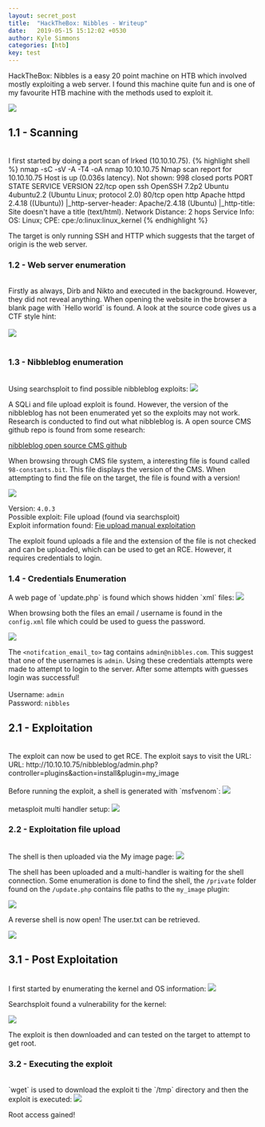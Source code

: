 ```yaml
---
layout: secret_post
title:  "HackTheBox: Nibbles - Writeup"
date:   2019-05-15 15:12:02 +0530
author: Kyle Simmons
categories: [htb]
key: test
---
```

HackTheBox: Nibbles is a easy 20 point machine on HTB which involved mostly exploiting a web server. I found
this machine quite fun and is one of my favourite HTB machine with the methods used to exploit it.


<img src="/assets/images/htb/nibbles/nibbles-htb.png">


<h2>1.1 - Scanning</h2>
<br>
I first started by doing a port scan of Irked (10.10.10.75).
{% highlight shell %}
nmap -sC -sV -A -T4 -oA nmap 10.10.10.75
Nmap scan report for 10.10.10.75
Host is up (0.036s latency).
Not shown: 998 closed ports
PORT   STATE SERVICE VERSION
22/tcp open  ssh     OpenSSH 7.2p2 Ubuntu 4ubuntu2.2 (Ubuntu Linux; protocol 2.0)
80/tcp open  http    Apache httpd 2.4.18 ((Ubuntu))
|_http-server-header: Apache/2.4.18 (Ubuntu)
|_http-title: Site doesn't have a title (text/html).
Network Distance: 2 hops
Service Info: OS: Linux; CPE: cpe:/o:linux:linux_kernel
{% endhighlight %}

The target is only running SSH and HTTP which suggests that the target of origin is the web server.

<h3>1.2 - Web server enumeration</h3>
<br>
Firstly as always, Dirb and Nikto and executed in the background. However, they did not reveal anything. When opening the website
in the browser a blank page with `Hello world` is found. A look at the source code gives us a CTF style hint:
<br><br>
<img src="/assets/images/htb/nibbles/nibbles-blog-found.png">
<br><br>

<h3>1.3 - Nibbleblog enumeration</h3>
<br>
Using searchsploit to find possible nibbleblog exploits:

<img src="/assets/images/htb/nibbles/possible-exploit.png">

A SQLi and file upload exploit is found. However, the version of the nibbleblog has not been enumerated yet so the exploits
may not work. Research is conducted to find out what nibbleblog is. A open source CMS github repo is found from some research:

[nibbleblog open source CMS github]

When browsing through CMS file system, a interesting file is found called `98-constants.bit`. This file displays the version of the CMS. When attempting to find the file on the target, the file is found with a version!


<img src="/assets/images/htb/nibbles/found-version.png">

Version: `4.0.3`<br>
Possible exploit: File upload (found via searchsploit)<br>
Exploit information found: [Fie upload manual exploitation]

The exploit found uploads a file and the extension of the file is not checked and can be uploaded, which can be used to get an RCE. However, it requires credentials to login.

<h3>1.4 - Credentials Enumeration</h3>
A web page of `update.php` is found which shows hidden `xml` files:

<img src="/assets/images/htb/nibbles/installphp-private-files.png">

When browsing both the files an email / username is found in the `config.xml` file which could be used to guess the password.

<img src="/assets/images/htb/nibbles/username-found.png">

The `<notifcation_email_to>` tag contains `admin@nibbles.com`. This suggest that one of the usernames is `admin`. Using these credentials attempts were made to attempt to login to the server. After some attempts with guesses login was successful!
<br><br>
Username: `admin`<br>
Password: `nibbles`

<h2>2.1 - Exploitation</h2>
<br>
The exploit can now be used to get RCE. The exploit says to visit the URL:
<br>
URL: http://10.10.10.75/nibbleblog/admin.php?controller=plugins&action=install&plugin=my_image
<br><br>
Before running the exploit, a shell is generated with `msfvenom`:


<img src="/assets/images/htb/nibbles/generate-shell.png">
<br><br>
metasploit multi handler setup:

<img src="/assets/images/htb/nibbles/multi-handler-setup.png">

<h3> 2.2 - Exploitation file upload</h3>
<br>
The shell is then uploaded via the My image page:

<img src="/assets/images/htb/nibbles/shell-uploaded-warning.png">

The shell has been uploaded and a multi-handler is waiting for the shell connection. Some enumeration is done to find the shell, the `/private` folder found on the `/update.php` contains file paths to the `my_image` plugin:

<img src="/assets/images/htb/nibbles/shell-found.png">

A reverse shell is now open! The user.txt can be retrieved.

<img src="/assets/images/htb/nibbles/shell-worked.png">


<h2>3.1 - Post Exploitation</h2>
<br>
I first started by enumerating the kernel and OS information:

<img src="/assets/images/htb/nibbles/linux-version.png">

Searchsploit found a vulnerability for the kernel:

<img src="/assets/images/htb/nibbles/exploit-found.png">

The exploit is then downloaded and can tested on the target to attempt to get root.

<h3>3.2 - Executing the exploit</h3>
<br>
`wget` is used to download the exploit ti the `/tmp` directory and then the exploit is executed:

<img src="/assets/images/htb/nibbles/priv-escalated.png">

Root access gained!

[nibbleblog open source CMS github]: https://github.com/dignajar/nibbleblog
[Fie upload manual exploitation]: https://packetstormsecurity.com/files/133425/NibbleBlog-4.0.3-Shell-Upload.html
